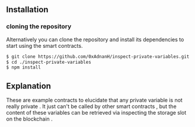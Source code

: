 
## Installation

### cloning the repository

Alternatively you can clone the repository and install its dependencies to start using the smart contracts.

```bash
$ git clone https://github.com/0xAdnanH/inspect-private-variables.git
$ cd ./inspect-private-variables
$ npm install
```


## Explanation 

These are example contracts to elucidate that any private variable is not really private . It just can't be called by other smart contracts , but the content of these variables can be retrieved via inspecting the storage slot on the blockchain . 
